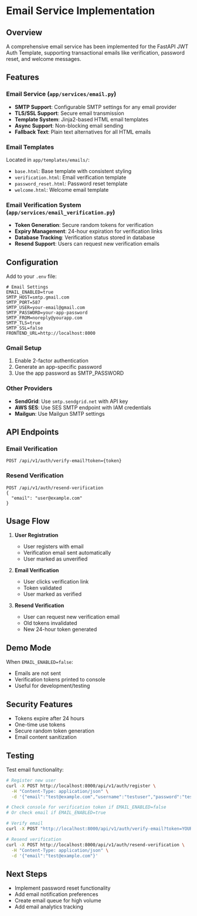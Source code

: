 # Email Service Implementation

## Overview

A comprehensive email service has been implemented for the FastAPI JWT Auth Template, supporting transactional emails like verification, password reset, and welcome messages.

## Features

### Email Service (`app/services/email.py`)
- **SMTP Support**: Configurable SMTP settings for any email provider
- **TLS/SSL Support**: Secure email transmission
- **Template System**: Jinja2-based HTML email templates
- **Async Support**: Non-blocking email sending
- **Fallback Text**: Plain text alternatives for all HTML emails

### Email Templates
Located in `app/templates/emails/`:
- `base.html`: Base template with consistent styling
- `verification.html`: Email verification template
- `password_reset.html`: Password reset template  
- `welcome.html`: Welcome email template

### Email Verification System (`app/services/email_verification.py`)
- **Token Generation**: Secure random tokens for verification
- **Expiry Management**: 24-hour expiration for verification links
- **Database Tracking**: Verification status stored in database
- **Resend Support**: Users can request new verification emails

## Configuration

Add to your `.env` file:

```env
# Email Settings
EMAIL_ENABLED=true
SMTP_HOST=smtp.gmail.com
SMTP_PORT=587
SMTP_USER=your-email@gmail.com
SMTP_PASSWORD=your-app-password
SMTP_FROM=noreply@yourapp.com
SMTP_TLS=true
SMTP_SSL=false
FRONTEND_URL=http://localhost:8000
```

### Gmail Setup
1. Enable 2-factor authentication
2. Generate an app-specific password
3. Use the app password as SMTP_PASSWORD

### Other Providers
- **SendGrid**: Use `smtp.sendgrid.net` with API key
- **AWS SES**: Use SES SMTP endpoint with IAM credentials
- **Mailgun**: Use Mailgun SMTP settings

## API Endpoints

### Email Verification
```
POST /api/v1/auth/verify-email?token={token}
```

### Resend Verification
```
POST /api/v1/auth/resend-verification
{
  "email": "user@example.com"
}
```

## Usage Flow

1. **User Registration**
   - User registers with email
   - Verification email sent automatically
   - User marked as unverified

2. **Email Verification**
   - User clicks verification link
   - Token validated
   - User marked as verified

3. **Resend Verification**
   - User can request new verification email
   - Old tokens invalidated
   - New 24-hour token generated

## Demo Mode

When `EMAIL_ENABLED=false`:
- Emails are not sent
- Verification tokens printed to console
- Useful for development/testing

## Security Features

- Tokens expire after 24 hours
- One-time use tokens
- Secure random token generation
- Email content sanitization

## Testing

Test email functionality:
```bash
# Register new user
curl -X POST http://localhost:8000/api/v1/auth/register \
  -H "Content-Type: application/json" \
  -d '{"email":"test@example.com","username":"testuser","password":"testpass123"}'

# Check console for verification token if EMAIL_ENABLED=false
# Or check email if EMAIL_ENABLED=true

# Verify email
curl -X POST "http://localhost:8000/api/v1/auth/verify-email?token=YOUR_TOKEN"

# Resend verification
curl -X POST http://localhost:8000/api/v1/auth/resend-verification \
  -H "Content-Type: application/json" \
  -d '{"email":"test@example.com"}'
```

## Next Steps

- Implement password reset functionality
- Add email notification preferences
- Create email queue for high volume
- Add email analytics tracking